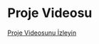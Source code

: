 # Proje Videosu

[Proje Videosunu İzleyin](https://github.com/semihbekdas/CalculatorApp/blob/1a204724e6d232ba091557552d0c3fecbccfda57/Ekran%20Kayd%C4%B1%202024-09-29%2021.00.33.mov)
